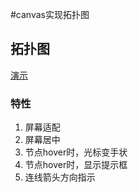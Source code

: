 #canvas实现拓扑图
## 拓扑图
[演示](https://spring011.github.io/canvas-topology/dist/production/index.html)

### 特性
1. 屏幕适配
2. 屏幕居中
3. 节点hover时，光标变手状
4. 节点hover时，显示提示框
5. 连线箭头方向指示

